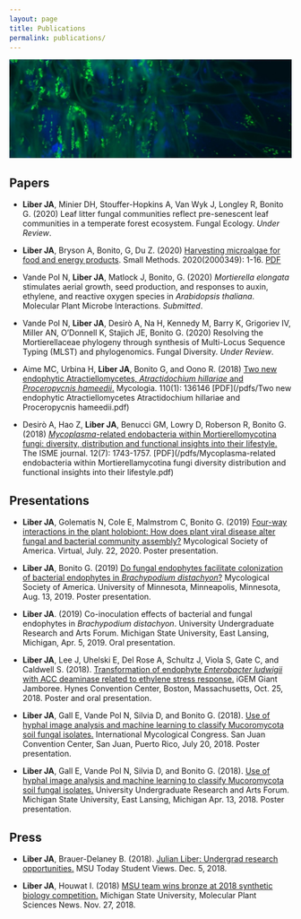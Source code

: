 ```yaml
---
layout: page
title: Publications
permalink: publications/
---
```

![Fluorescent green Enterobacter ludwigii on Brachypodium roots](../images/bacteria_on_roots.jpg)

## Papers

- **Liber JA**, Minier DH, Stouffer-Hopkins A, Van Wyk J, Longley R, Bonito G. (2020) Leaf litter fungal communities reflect pre-senescent leaf communities in a temperate forest ecosystem. Fungal Ecology. *Under Review*.

- **Liber JA**, Bryson A, Bonito, G, Du Z. (2020) [Harvesting microalgae for food and energy products](https://onlinelibrary.wiley.com/doi/abs/10.1002/smtd.202000349). Small Methods. 2020(2000349): 1-16. [PDF](/pdfs/smtd.202000349.pdf)

- Vande Pol N, **Liber JA**, Matlock J, Bonito, G. (2020) *Mortierella elongata* stimulates aerial growth, seed production, and responses to auxin, ethylene, and reactive oxygen species in *Arabidopsis thaliana*. Molecular Plant Microbe Interactions. *Submitted*.

- Vande Pol N, **Liber JA**, Desirò A, Na H, Kennedy M, Barry K, Grigoriev IV, Miller AN, O’Donnell K, Stajich JE, Bonito G. (2020) Resolving the Mortierellaceae phylogeny through synthesis of Multi-Locus Sequence Typing (MLST) and phylogenomics. Fungal Diversity. *Under Review*.


- Aime MC, Urbina H, **Liber JA**, Bonito G, and Oono R. (2018) [Two new endophytic Atractiellomycetes, <i>Atractidochium hillariae</i> and <i>Proceropycnis hameedii</i>.](https://www.tandfonline.com/doi/abs/10.1080/00275514.2018.1446650) Mycologia. 110(1): 136146 [PDF](/pdfs/Two new endophytic Atractiellomycetes Atractidochium hillariae and Proceropycnis hameedii.pdf)

- Desirò A, Hao Z, **Liber JA**, Benucci GM, Lowry D, Roberson R, Bonito G. (2018) [<i>Mycoplasma</i>-related endobacteria within Mortierellomycotina fungi: diversity, distribution and functional insights into their lifestyle.](https://www.nature.com/articles/s41396-018-0053-9) The ISME journal. 12(7): 1743-1757. [PDF](/pdfs/Mycoplasma-related endobacteria within Mortierellamycotina fungi diversity distribution and functional insights into their lifestyle.pdf)

## Presentations
-   **Liber JA**, Golematis N, Cole E, Malmstrom C, Bonito G. (2019) [Four-way interactions in the plant holobiont: How does plant viral disease alter fungal and bacterial community assembly?](/pdfs/MSA_poster_2020.pdf) Mycological Society of America. Virtual, July. 22, 2020. Poster presentation.

- **Liber JA**, Bonito G. (2019) [Do fungal endophytes facilitate colonization of bacterial endophytes in <i>Brachypodium distachyon</i>?](/pdfs/Julian_MSA2019_poster.pdf) Mycological Society of America. University of Minnesota, Minneapolis, Minnesota, Aug. 13, 2019. Poster presentation.

- **Liber JA**. (2019) Co-inoculation effects of bacterial and fungal endophytes in <i>Brachypodium distachyon</i>. University Undergraduate Research and Arts Forum. Michigan State University, East Lansing, Michigan, Apr. 5, 2019. Oral presentation.

- **Liber JA**, Lee J, Uhelski E, Del Rose A, Schultz J, Viola S, Gate C, and Caldwell S. (2018). [Transformation of endophyte <i>Enterobacter ludwigii</i> with ACC deaminase related to ethylene stress response.](/pdfs/2018_iGEM_Jamboree_Poster_UPDATED_Liber.pdf) iGEM Giant Jamboree. Hynes Convention Center, Boston, Massachusetts, Oct. 25, 2018. Poster and oral presentation.

- **Liber JA**, Gall E, Vande Pol N, Silvia D, and Bonito G. (2018). [Use of hyphal image analysis and machine learning to classify Mucoromycota soil fungal isolates.](/pdfs/IMC11_Poster_Liber.pdf) International Mycological Congress. San Juan Convention Center, San Juan, Puerto Rico, July 20, 2018. Poster presentation.

- **Liber JA**, Gall E, Vande Pol N, Silvia D, and Bonito G. (2018). [Use of hyphal image analysis and machine learning to classify Mucoromycota soil fungal isolates.](/pdfs/UURAF18_Poster.pdf) University Undergraduate Research and Arts Forum. Michigan State University, East Lansing, Michigan Apr. 13, 2018. Poster presentation.

## Press

- **Liber JA**, Brauer-Delaney B. (2018). [Julian Liber: Undergrad research opportunities.](https://msutoday.msu.edu/360/2018/julian-liber-undergrad-research-opportunities/) MSU Today Student Views. Dec. 5, 2018.

- **Liber JA**, Houwat I. (2018) [MSU team wins bronze at 2018 synthetic biology competition.](https://research.msu.edu/msu-team-wins-bronze-at-2018-synthetic-biology-competition/) Michigan State University, Molecular Plant Sciences News. Nov. 27, 2018.
